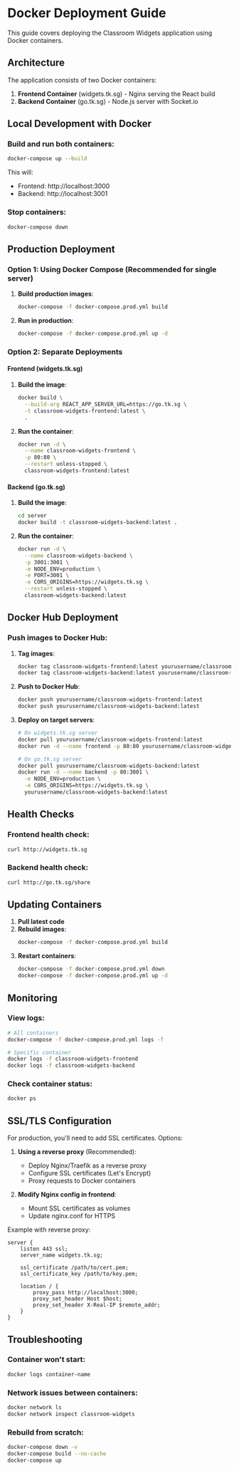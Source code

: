 # Docker Deployment Guide

This guide covers deploying the Classroom Widgets application using Docker containers.

## Architecture

The application consists of two Docker containers:
1. **Frontend Container** (widgets.tk.sg) - Nginx serving the React build
2. **Backend Container** (go.tk.sg) - Node.js server with Socket.io

## Local Development with Docker

### Build and run both containers:
```bash
docker-compose up --build
```

This will:
- Frontend: http://localhost:3000
- Backend: http://localhost:3001

### Stop containers:
```bash
docker-compose down
```

## Production Deployment

### Option 1: Using Docker Compose (Recommended for single server)

1. **Build production images**:
   ```bash
   docker-compose -f docker-compose.prod.yml build
   ```

2. **Run in production**:
   ```bash
   docker-compose -f docker-compose.prod.yml up -d
   ```

### Option 2: Separate Deployments

#### Frontend (widgets.tk.sg)

1. **Build the image**:
   ```bash
   docker build \
     --build-arg REACT_APP_SERVER_URL=https://go.tk.sg \
     -t classroom-widgets-frontend:latest \
     .
   ```

2. **Run the container**:
   ```bash
   docker run -d \
     --name classroom-widgets-frontend \
     -p 80:80 \
     --restart unless-stopped \
     classroom-widgets-frontend:latest
   ```

#### Backend (go.tk.sg)

1. **Build the image**:
   ```bash
   cd server
   docker build -t classroom-widgets-backend:latest .
   ```

2. **Run the container**:
   ```bash
   docker run -d \
     --name classroom-widgets-backend \
     -p 3001:3001 \
     -e NODE_ENV=production \
     -e PORT=3001 \
     -e CORS_ORIGINS=https://widgets.tk.sg \
     --restart unless-stopped \
     classroom-widgets-backend:latest
   ```

## Docker Hub Deployment

### Push images to Docker Hub:

1. **Tag images**:
   ```bash
   docker tag classroom-widgets-frontend:latest yourusername/classroom-widgets-frontend:latest
   docker tag classroom-widgets-backend:latest yourusername/classroom-widgets-backend:latest
   ```

2. **Push to Docker Hub**:
   ```bash
   docker push yourusername/classroom-widgets-frontend:latest
   docker push yourusername/classroom-widgets-backend:latest
   ```

3. **Deploy on target servers**:
   ```bash
   # On widgets.tk.sg server
   docker pull yourusername/classroom-widgets-frontend:latest
   docker run -d --name frontend -p 80:80 yourusername/classroom-widgets-frontend:latest

   # On go.tk.sg server
   docker pull yourusername/classroom-widgets-backend:latest
   docker run -d --name backend -p 80:3001 \
     -e NODE_ENV=production \
     -e CORS_ORIGINS=https://widgets.tk.sg \
     yourusername/classroom-widgets-backend:latest
   ```

## Health Checks

### Frontend health check:
```bash
curl http://widgets.tk.sg
```

### Backend health check:
```bash
curl http://go.tk.sg/share
```

## Updating Containers

1. **Pull latest code**
2. **Rebuild images**:
   ```bash
   docker-compose -f docker-compose.prod.yml build
   ```
3. **Restart containers**:
   ```bash
   docker-compose -f docker-compose.prod.yml down
   docker-compose -f docker-compose.prod.yml up -d
   ```

## Monitoring

### View logs:
```bash
# All containers
docker-compose -f docker-compose.prod.yml logs -f

# Specific container
docker logs -f classroom-widgets-frontend
docker logs -f classroom-widgets-backend
```

### Check container status:
```bash
docker ps
```

## SSL/TLS Configuration

For production, you'll need to add SSL certificates. Options:

1. **Using a reverse proxy** (Recommended):
   - Deploy Nginx/Traefik as a reverse proxy
   - Configure SSL certificates (Let's Encrypt)
   - Proxy requests to Docker containers

2. **Modify Nginx config in frontend**:
   - Mount SSL certificates as volumes
   - Update nginx.conf for HTTPS

Example with reverse proxy:
```nginx
server {
    listen 443 ssl;
    server_name widgets.tk.sg;
    
    ssl_certificate /path/to/cert.pem;
    ssl_certificate_key /path/to/key.pem;
    
    location / {
        proxy_pass http://localhost:3000;
        proxy_set_header Host $host;
        proxy_set_header X-Real-IP $remote_addr;
    }
}
```

## Troubleshooting

### Container won't start:
```bash
docker logs container-name
```

### Network issues between containers:
```bash
docker network ls
docker network inspect classroom-widgets
```

### Rebuild from scratch:
```bash
docker-compose down -v
docker-compose build --no-cache
docker-compose up
```